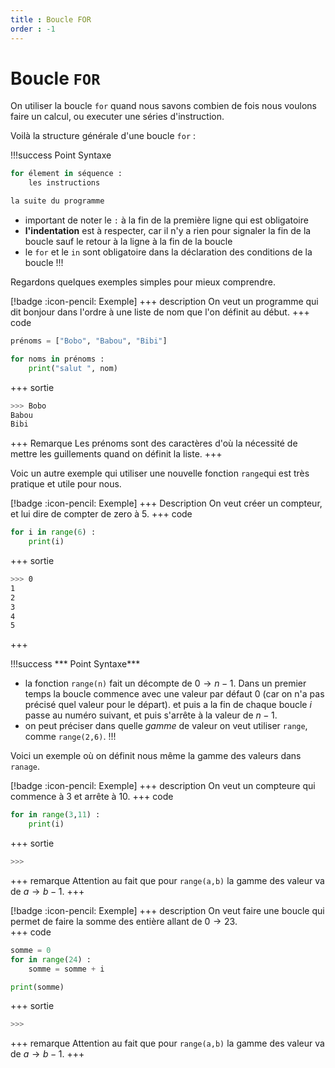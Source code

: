 ```yaml
---
title : Boucle FOR
order : -1
---
```


# Boucle `FOR`

On utiliser la boucle `for` quand nous savons combien de fois nous voulons faire un calcul, ou executer une séries d'instruction. 

Voilà la structure générale d'une boucle `for` : 

!!!success Point Syntaxe
```python
for élement in séquence : 
    les instructions

la suite du programme
```

* important de noter le `:` à la fin de la première ligne qui est obligatoire 
* **l'indentation** est à respecter, car il n'y a rien pour signaler la fin de la boucle sauf le retour à la ligne à la fin de la boucle
* le `for` et le `in` sont obligatoire dans la déclaration des conditions de la boucle
!!!

Regardons quelques exemples simples pour mieux comprendre. 

[!badge :icon-pencil: Exemple]
+++ description
On veut un programme qui dit bonjour dans l'ordre à une liste de nom que l'on définit au début. 
+++ code 

```python 
prénoms = ["Bobo", "Babou", "Bibi"]

for noms in prénoms : 
    print("salut ", nom)
```
+++ sortie
```bash
>>> Bobo
Babou
Bibi
```
+++ Remarque 
Les prénoms sont des caractères d'où la nécessité de mettre les guillements quand on définit la liste. 
+++

Voic un autre exemple qui utiliser une nouvelle fonction `range`qui est très pratique et utile pour nous. 

[!badge :icon-pencil: Exemple]
+++ Description
On veut créer un compteur, et lui dire de compter de zero à 5. 
+++ code
```python
for i in range(6) : 
    print(i)
```
+++ sortie 
 ```bash
 >>> 0
 1
 2
 3
 4
 5
 ```
 +++

!!!success *** Point Syntaxe***
* la fonction `range(n)` fait un décompte de $0\to n-1$. Dans un premier temps la boucle commence avec une valeur par défaut $0$ (car on n'a pas précisé quel valeur pour le départ). et puis a la fin de chaque boucle $i$ passe au numéro suivant, et puis s'arrête à la valeur de $n-1$. 
* on peut préciser dans quelle *gamme* de valeur on veut utiliser `range`, comme `range(2,6)`. 
!!!

Voici un exemple où on définit nous même la gamme des valeurs dans `ranage`. 

[!badge :icon-pencil: Exemple]
+++ description 
On veut un compteure qui commence à $3$ et arrête à $10$. 
+++ code 
```python
for in range(3,11) : 
    print(i)
```
+++ sortie
```bash
>>> 
```
+++ remarque
Attention au fait que pour `range(a,b)` la gamme des valeur va de $a\to b-1$. 
+++

[!badge :icon-pencil: Exemple]
+++ description 
On veut faire une boucle qui permet de faire la somme des entière allant de $0\to 23$.  
+++ code 
```python
somme = 0
for in range(24) : 
    somme = somme + i

print(somme)
```
+++ sortie
```bash
>>> 
```
+++ remarque
Attention au fait que pour `range(a,b)` la gamme des valeur va de $a\to b-1$. 
+++


